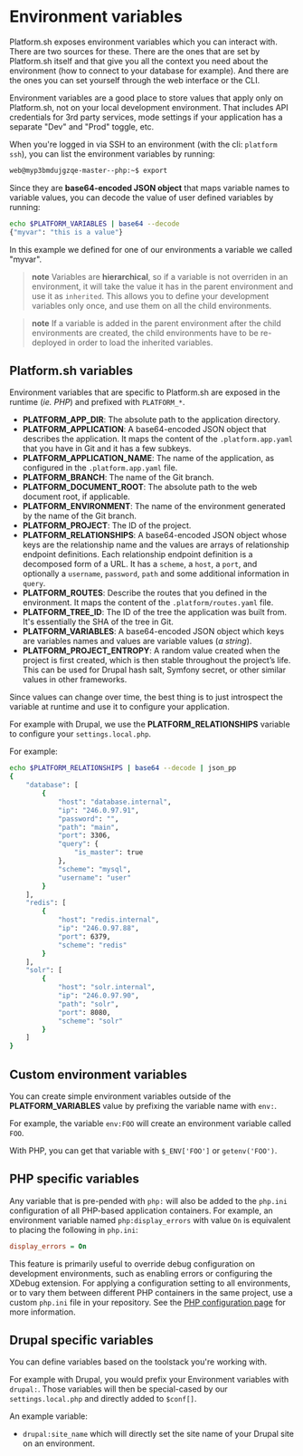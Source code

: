 # Environment variables

Platform.sh exposes environment variables which you can interact with. There are
two sources for these. There are the ones that are set by Platform.sh itself
and that give you all the context you need about the environment (how to
connect to your database for example). And there are the ones you can set
yourself through the web interface or the CLI.

Environment variables are a good place to store values that apply only on Platform.sh, not on your local development environment. That includes API credentials for 3rd party services, mode settings if your application has a separate "Dev" and "Prod" toggle, etc.

When you're logged in via SSH to an environment (with the cli: `platform ssh`),
you can list the environment variables by running:

```bash
web@myp3bmdujgzqe-master--php:~$ export
```
Since they are **base64-encoded JSON object** that maps variable names
to variable values, you can decode the value of user defined variables by
running:

```bash
echo $PLATFORM_VARIABLES | base64 --decode
{"myvar": "this is a value"}
```

In this example we defined for one of our environments a variable we called
"myvar".

> **note**
> Variables are **hierarchical**, so if a variable is not overriden in an environment, it will take the value it has in the parent environment and use it as `inherited`.
> This allows you to define your development variables only once, and use them on all the child environments.

> **note**
> If a variable is added in the parent environment after the child environments are created, the child environments have to be re-deployed in order to load the inherited variables.

## Platform.sh variables

Environment variables that are specific to Platform.sh are exposed in
the runtime (*ie. PHP*) and prefixed with `PLATFORM_*`.

* **PLATFORM_APP_DIR**: The absolute path to the application directory.
* **PLATFORM_APPLICATION**: A base64-encoded JSON object that describes the application. It maps the content of the `.platform.app.yaml` that you have in Git and it has a few subkeys.
* **PLATFORM_APPLICATION_NAME**: The name of the application, as configured in the `.platform.app.yaml` file.
* **PLATFORM_BRANCH**: The name of the Git branch.
* **PLATFORM_DOCUMENT_ROOT**: The absolute path to the web document root, if applicable.
* **PLATFORM_ENVIRONMENT**: The name of the environment generated by the name of the Git branch.
* **PLATFORM_PROJECT**: The ID of the project.
* **PLATFORM_RELATIONSHIPS**: A base64-encoded JSON object whose keys are the relationship name and the values are arrays of relationship endpoint definitions. Each relationship endpoint definition is a decomposed form of a URL. It has a `scheme`, a `host`, a `port`, and optionally a `username`, `password`, `path` and some additional information in `query`.
* **PLATFORM_ROUTES**: Describe the routes that you defined in the environment. It maps the content of the `.platform/routes.yaml`
    file.
* **PLATFORM_TREE_ID**: The ID of the tree the application was built from. It's essentially the SHA of the tree in Git.
* **PLATFORM_VARIABLES**: A base64-encoded JSON object which keys are variables names and values are variable values (*a string*).
* **PLATFORM_PROJECT_ENTROPY**: A random value created when the project is first created, which is then stable throughout the project’s life. This can be used for Drupal hash salt, Symfony secret, or other similar values in other frameworks.

Since values can change over time, the best thing is to just introspect the variable at runtime and use it to configure your application.

For example with Drupal, we use the **PLATFORM_RELATIONSHIPS** variable
to configure your `settings.local.php`.

For example:

```bash
echo $PLATFORM_RELATIONSHIPS | base64 --decode | json_pp
{
    "database": [
        {
            "host": "database.internal",
            "ip": "246.0.97.91",
            "password": "",
            "path": "main",
            "port": 3306,
            "query": {
                "is_master": true
            },
            "scheme": "mysql",
            "username": "user"
        }
    ],
    "redis": [
        {
            "host": "redis.internal",
            "ip": "246.0.97.88",
            "port": 6379,
            "scheme": "redis"
        }
    ],
    "solr": [
        {
            "host": "solr.internal",
            "ip": "246.0.97.90",
            "path": "solr",
            "port": 8080,
            "scheme": "solr"
        }
    ]
}
```

## Custom environment variables

You can create simple environment variables outside of the
**PLATFORM_VARIABLES** value by prefixing the variable name with `env:`.

For example, the variable `env:FOO` will create an environment variable called
`FOO`.

With PHP, you can get that variable with `$_ENV['FOO']` or `getenv('FOO')`.

## PHP specific variables

Any variable that is pre-pended with `php:` will also be added to the `php.ini` configuration of all PHP-based application containers.  For example, an environment variable named `php:display_errors` with value `On` is equivalent to placing the following in `php.ini`:

```ini
display_errors = On
```

This feature is primarily useful to override debug configuration on development environments, such as enabling errors or configuring the XDebug extension.  For applying a configuration setting to all environments, or to vary them between different PHP containers in the same project, use a custom `php.ini` file in your repository.  See the [PHP configuration page](/languages/php.md#custom-phpini) for more information.


## Drupal specific variables

You can define variables based on the toolstack you're working with.

For example with Drupal, you would prefix your Environment variables
with `drupal:`. Those variables will then be special-cased by our
`settings.local.php` and directly added to `$conf[]`.

An example variable:

-   `drupal:site_name` which will directly set the site name of your
    Drupal site on an environment.

